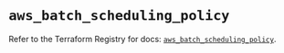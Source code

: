 # `aws_batch_scheduling_policy`

Refer to the Terraform Registry for docs: [`aws_batch_scheduling_policy`](https://registry.terraform.io/providers/hashicorp/aws/5.69.0/docs/resources/batch_scheduling_policy).
